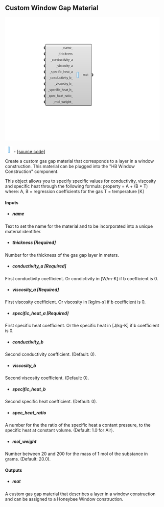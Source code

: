 ## Custom Window Gap Material

![](../../images/components/Custom_Window_Gap_Material.png)

![](../../images/icons/Custom_Window_Gap_Material.png) - [[source code]](https://github.com/ladybug-tools/honeybee-grasshopper-energy/blob/master/honeybee_grasshopper_energy/src//HB%20Custom%20Window%20Gap%20Material.py)


Create a custom gas gap material that corresponds to a layer in a window construction. This material can be plugged into the "HB Window Construction" component. 

This object allows you to specify specific values for conductivity, viscosity and specific heat through the following formula:     property = A + (B * T) where:     A, B = regression coefficients for the gas     T = temperature [K] 



#### Inputs
* ##### name 
Text to set the name for the material and to be incorporated into a unique material identifier. 
* ##### thickness [Required]
Number for the thickness of the gas gap layer in meters. 
* ##### conductivity_a [Required]
First conductivity coefficient. Or condictivity in [W/m-K] if b coefficient is 0. 
* ##### viscosity_a [Required]
First viscosity coefficient. Or viscosity in [kg/m-s] if b coefficient is 0. 
* ##### specific_heat_a [Required]
First specific heat coefficient. Or the specific heat in [J/kg-K] if b coefficient is 0. 
* ##### conductivity_b 
Second conductivity coefficient. (Default: 0). 
* ##### viscosity_b 
Second viscosity coefficient. (Default: 0). 
* ##### specific_heat_b 
Second specific heat coefficient. (Default: 0). 
* ##### spec_heat_ratio 
A number for the the ratio of the specific heat a contant pressure, to the specific heat at constant volume. (Default: 1.0 for Air). 
* ##### mol_weight 
Number between 20 and 200 for the mass of 1 mol of the substance in grams. (Default: 20.0). 

#### Outputs
* ##### mat
A custom gas gap material that describes a layer in a window construction and can be assigned to a Honeybee Window construction. 